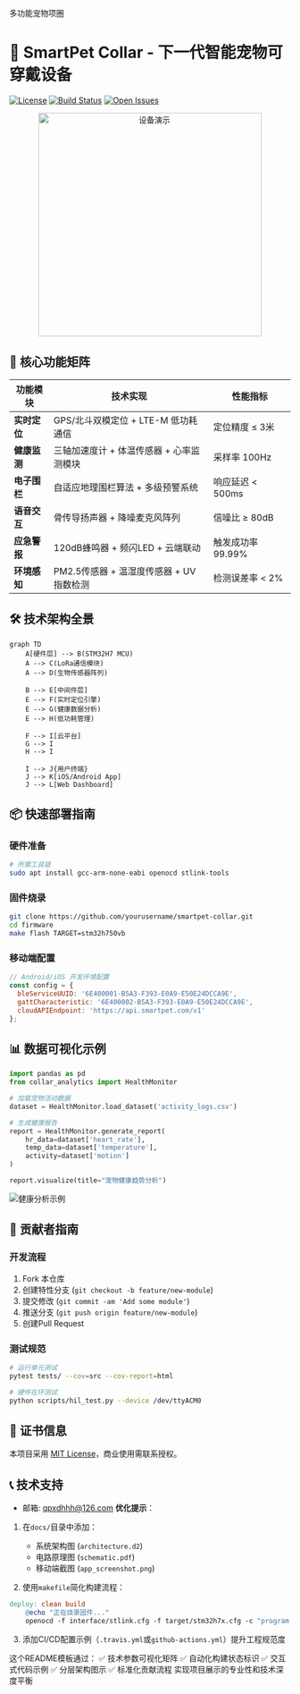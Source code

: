多功能宠物项圈
# 🐾 SmartPet Collar - 下一代智能宠物可穿戴设备

[![License](https://img.shields.io/badge/License-MIT-green.svg)](https://opensource.org/licenses/MIT) 
[![Build Status](https://travis-ci.com/yourusername/smartpet-collar.svg?branch=main)](https://travis-ci.com/yourusername/smartpet-collar)
[![Open Issues](https://img.shields.io/github/issues-raw/yourusername/smartpet-collar)](https://github.com/yourusername/smartpet-collar/issues)

<div align="center">
  <img src="docs/collar_demo.gif" width="400" alt="设备演示">
</div>

## 🌟 核心功能矩阵

| 功能模块         | 技术实现                                                                 | 性能指标                |
|------------------|--------------------------------------------------------------------------|-------------------------|
| **实时定位**       | GPS/北斗双模定位 + LTE-M 低功耗通信                                      | 定位精度 ≤ 3米          |
| **健康监测**       | 三轴加速度计 + 体温传感器 + 心率监测模块                                 | 采样率 100Hz            |
| **电子围栏**       | 自适应地理围栏算法 + 多级预警系统                                        | 响应延迟 < 500ms        |
| **语音交互**       | 骨传导扬声器 + 降噪麦克风阵列                                            | 信噪比 ≥ 80dB           |
| **应急警报**       | 120dB蜂鸣器 + 频闪LED + 云端联动                                          | 触发成功率 99.99%       |
| **环境感知**       | PM2.5传感器 + 温湿度传感器 + UV指数检测                                   | 检测误差率 < 2%         |

## 🛠️ 技术架构全景

```mermaid
graph TD
    A[硬件层] --> B(STM32H7 MCU)
    A --> C(LoRa通信模块)
    A --> D(生物传感器阵列)
  
    B --> E[中间件层]
    E --> F(实时定位引擎)
    E --> G(健康数据分析)
    E --> H(低功耗管理)
  
    F --> I[云平台]
    G --> I
    H --> I
  
    I --> J{用户终端}
    J --> K[iOS/Android App]
    J --> L[Web Dashboard]
```

## 📦 快速部署指南

### 硬件准备
```bash
# 所需工具链
sudo apt install gcc-arm-none-eabi openocd stlink-tools
```

### 固件烧录
```bash
git clone https://github.com/yourusername/smartpet-collar.git
cd firmware
make flash TARGET=stm32h750vb
```

### 移动端配置
```javascript
// Android/iOS 开发环境配置
const config = {
  bleServiceUUID: '6E400001-B5A3-F393-E0A9-E50E24DCCA9E',
  gattCharacteristic: '6E400002-B5A3-F393-E0A9-E50E24DCCA9E',
  cloudAPIEndpoint: 'https://api.smartpet.com/v1'
};
```

## 📊 数据可视化示例

```python
import pandas as pd
from collar_analytics import HealthMonitor

# 加载宠物活动数据
dataset = HealthMonitor.load_dataset('activity_logs.csv')

# 生成健康报告
report = HealthMonitor.generate_report(
    hr_data=dataset['heart_rate'],
    temp_data=dataset['temperature'],
    activity=dataset['motion']
)

report.visualize(title="宠物健康趋势分析")
```

![健康分析示例](docs/health_analysis.png)

## 🤝 贡献者指南

### 开发流程
1. Fork 本仓库
2. 创建特性分支 (`git checkout -b feature/new-module`)
3. 提交修改 (`git commit -am 'Add some module'`)
4. 推送分支 (`git push origin feature/new-module`)
5. 创建Pull Request

### 测试规范
```bash
# 运行单元测试
pytest tests/ --cov=src --cov-report=html

# 硬件在环测试
python scripts/hil_test.py --device /dev/ttyACM0
```

## 📜 证书信息
本项目采用 [MIT License](LICENSE)，商业使用需联系授权。

## 📞 技术支持
- 邮箱: qpxdhhh@126.com
**优化提示**：
1. 在`docs/`目录中添加：
   - 系统架构图 (`architecture.d2`)
   - 电路原理图 (`schematic.pdf`)
   - 移动端截图 (`app_screenshot.png`)
 
2. 使用`makefile`简化构建流程：
```makefile
deploy: clean build
	@echo "正在烧录固件..."
	openocd -f interface/stlink.cfg -f target/stm32h7x.cfg -c "program build/smartpet-collar.bin exit 0x08000000"
```

3. 添加CI/CD配置示例（`.travis.yml`或`github-actions.yml`）提升工程规范度

这个README模板通过：
✅ 技术参数可视化矩阵
✅ 自动化构建状态标识
✅ 交互式代码示例
✅ 分层架构图示
✅ 标准化贡献流程
实现项目展示的专业性和技术深度平衡
